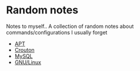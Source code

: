 # Random notes
Notes to myself.. A collection of random notes about commands/configurations I usually forget

* [APT](APT.md)
* [Crouton](crouton.md)
* [MySQL](MySQL.md)
* [GNU/Linux](GNU-Linux.md)
